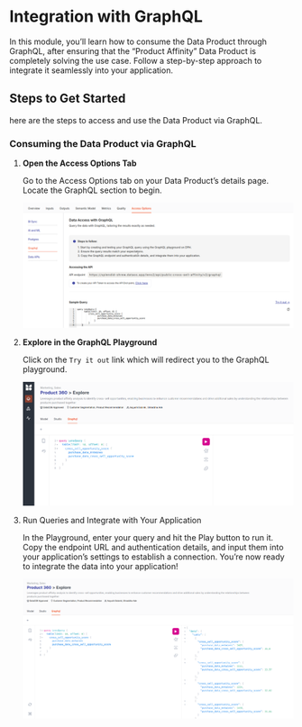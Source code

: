 # Integration with GraphQL

In this module, you’ll learn how to consume the Data Product through GraphQL, after ensuring that the “Product Affinity” Data Product is completely solving the use case. Follow a step-by-step approach to integrate it seamlessly into your application.

## Steps to Get Started

here are the steps to access and use the Data Product via GraphQL.

### Consuming the Data Product via GraphQL

1. **Open the Access Options Tab**
    
    Go to the Access Options tab on your Data Product’s details page. Locate the GraphQL section to begin.
    
    ![gq_tab.png](/learn/dp_consumer_learn_track/integrate_graphql/gq_tab.png)
    
2. **Explore in the GraphQL Playground**
    
    Click on the `Try it out` link which will redirect you to the GraphQL playground.
    
    ![gq_explore.png](/learn/dp_consumer_learn_track/integrate_graphql/gq_explore.png)
    
3. Run Queries and Integrate with Your Application
    
    In the Playground, enter your query and hit the Play button to run it. Copy the endpoint URL and authentication details, and input them into your application’s settings to establish a connection. You’re now ready to integrate the data into your application!
    
    ![gq_query.png](/learn/dp_consumer_learn_track/integrate_graphql/gq_query.png)